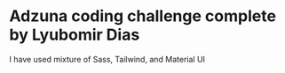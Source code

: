 # Adzuna coding challenge complete by Lyubomir Dias

I have used mixture of Sass, Tailwind, and Material UI
